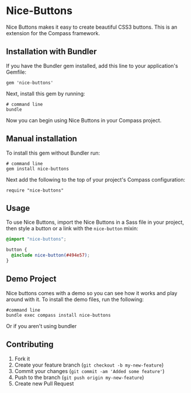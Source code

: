 # Nice-Buttons

Nice Buttons makes it easy to create beautiful CSS3 buttons. This is an extension for the Compass framework.

## Installation with Bundler

If you have the Bundler gem installed, add this line to your application's Gemfile:

    gem 'nice-buttons'

Next, install this gem by running:

    # command line
    bundle

Now you can begin using Nice Buttons in your Compass project.

## Manual installation

To install this gem without Bundler run:

    # command line
    gem install nice-buttons

Next add the following to the top of your project's Compass configuration:

    require "nice-buttons"

## Usage

To use Nice Buttons, import the Nice Buttons in a Sass file in your project, then style a button or a link with the `nice-button` mixin:

``` scss
@import "nice-buttons";

button {
  @include nice-button(#494e57);
}
```

## Demo Project

Nice buttons comes with a demo so you can see how it works and play around with it. To install the demo files, run the following:

    #command line
    bundle exec compass install nice-buttons

Or if you aren't using bundler

## Contributing

1. Fork it
2. Create your feature branch (`git checkout -b my-new-feature`)
3. Commit your changes (`git commit -am 'Added some feature'`)
4. Push to the branch (`git push origin my-new-feature`)
5. Create new Pull Request
